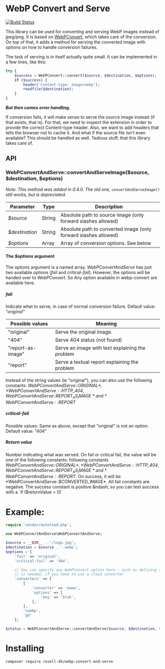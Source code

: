 # WebP Convert and Serve

[![Build Status](https://travis-ci.org/rosell-dk/webp-convert.png?branch=master)](https://travis-ci.org/rosell-dk/webp-convert-and-serve)

This library can be used for converting and serving WebP images instead of jpeg/png. It is based on [WebPConvert](https://github.com/rosell-dk/webp-convert), which takes care of the conversion. On top of that, it adds a method for serving the converted image with options on how to handle conversion failures.

The task of serving is in itself actually quite small.
It can be implemented in a few lines, like this:

```php
try {
    $success = WebPConvert::convert($source, $destination, $options);
    if ($success) {
        header('Content-type: image/webp');
        readfile($destination);        
    }
}
```

***But then comes error handling.***

If conversion fails, it will make sense to serve the source image instead (if that exists, that is). For that, we need to inspect the extension in order to provide the correct Content-type header. Also, we want to add headers that tells the browser not to cache it. And what if the source file isn't even available? This should be handled as well. Tedious stuff, that this library takes care of.


## API


### WebPConvertAndServe::convertAndServeImage($source, $destination, $options)
*Note: This method was added in 0.4.0. The old one, `convertAndServeImage()` still works, but is depreciated.*

| Parameter                   | Type    | Description                                                                                |
| --------------------------- | ------- | ------------------------------------------------------------------------------------------ |
| *$source*                   | String  | Absolute path to source image (only forward slashes allowed)                               |
| *$destination*              | String  | Absolute path to converted image (only forward slashes allowed)                            |
| *$options*                  | Array   | Array of conversion options. See below |

#### The *$options* argument

The options argument is a named array. *WebPConvertAndServe* has just two available options (*fail* and *critical-fail*). However, the options will be handed over to *WebPConvert*. So Any option available in webp-convert are available here.


##### *fail*

Indicate what to serve, in case of normal conversion failure.
Default value: *"original"*

| Possible values   | Meaning                                         |
| ----------------- | ----------------------------------------------- |
| "original"        | Serve the original image.                       |
| "404"             | Serve 404 status (not found)                    |
| "report-as-image" | Serve an image with text explaining the problem |
| "report"          | Serve a textual report explaining the problem   |

Instead of the string values (ie "original"), you can also use the following constants: *WebPConvertAndServe::$ORIGINAL*, *WebPConvertAndServe::$HTTP_404*, *WebPConvertAndServe::$REPORT_AS_IMAGE* and *WebPConvertAndServe::$REPORT*

##### critical-fail

Possible values: Same as above, except that "original" is not an option.
Default value: *"404"*

##### Return value

Number indicating what was served. On fail or critical fail, the value will be one of the following constants: following constants *WebPConvertAndServe::$ORIGINAL*, *WebPConvertAndServe::$HTTP_404*, *WebPConvertAndServe::$REPORT_AS_IMAGE* and *WebPConvertAndServe::$REPORT*. On success, it will be *WebPConvertAndServe::$CONVERTED_IMAGE*. All fail constants are negative. The success constant is positive &ndash; so you can test success with a `if ($returnValue > 0)`

# Example:

```php
require 'vendor/autoload.php';

use WebPConvertAndServe\WebPConvertAndServe;

$source = __DIR__ . '/logo.jpg';
$destination = $source . '.webp';
$options = [
    'fail' => 'original',
    'critical-fail' => '404',

    // You can specify any WebPConvert option here - such as defining a converters array, which
    // is needed, if you need to use a cloud converter
    'converters' => [
        [
            'converter' => 'ewww',
            'options' => [
                'key' => 'blah',
            ],
        ],
        'cwebp',
        'gd'
    ];

$status = WebPConvertAndServe::convertAndServe($source, $destination, $options);

```


# Installing

`composer require rosell-dk/webp-convert-and-serve`
